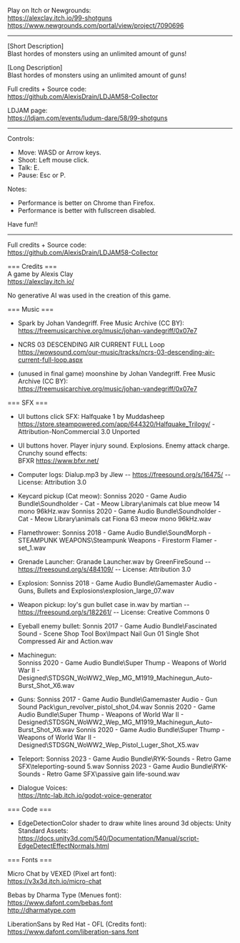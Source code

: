 Play on Itch or Newgrounds:  
https://alexclay.itch.io/99-shotguns  
https://www.newgrounds.com/portal/view/project/7090696  

----

[Short Description]  
Blast hordes of monsters using an unlimited amount of guns!  

[Long Description]  
Blast hordes of monsters using an unlimited amount of guns!  

Full credits + Source code:  
https://github.com/AlexisDrain/LDJAM58-Collector  

LDJAM page:  
https://ldjam.com/events/ludum-dare/58/99-shotguns  

------

Controls:  
- Move: WASD or Arrow keys.
- Shoot: Left mouse click.
- Talk: E.
- Pause: Esc or P.

Notes:  
- Performance is better on Chrome than Firefox.  
- Performance is better with fullscreen disabled.  

Have fun!!

-----------------------

Full credits + Source code:  
https://github.com/AlexisDrain/LDJAM58-Collector  


=== Credits ===  
A game by Alexis Clay  
https://alexclay.itch.io/  
  
No generative AI was used in the creation of this game.  


=== Music ===  
- Spark by Johan Vandegriff. Free Music Archive (CC BY):  
https://freemusicarchive.org/music/johan-vandegriff/0x07e7  

- NCRS 03 DESCENDING AIR CURRENT FULL Loop  
https://wowsound.com/our-music/tracks/ncrs-03-descending-air-current-full-loop.aspx  

- (unused in final game) moonshine by Johan Vandegriff. Free Music Archive (CC BY):  
https://freemusicarchive.org/music/johan-vandegriff/0x07e7

=== SFX ===
- UI buttons click SFX:
Halfquake 1 by Muddasheep https://store.steampowered.com/app/644320/Halfquake_Trilogy/ - Attribution-NonCommercial 3.0 Unported  

- UI buttons hover. Player injury sound. Explosions. Enemy attack charge. Crunchy sound effects:  
BFXR https://www.bfxr.net/

- Computer logs:
Dialup.mp3 by Jlew -- https://freesound.org/s/16475/ -- License: Attribution 3.0

- Keycard pickup (Cat meow):
Sonniss 2020 - Game Audio Bundle\Soundholder - Cat - Meow Library\animals cat blue meow 14 mono 96kHz.wav
Sonniss 2020 - Game Audio Bundle\Soundholder - Cat - Meow Library\animals cat Fiona 63 meow mono 96kHz.wav

- Flamethrower:
Sonniss 2018 - Game Audio Bundle\SoundMorph - STEAMPUNK WEAPONS\Steampunk Weapons - Firestorm Flamer - set_1.wav

- Grenade Launcher:
Granade Launcher.wav by GreenFireSound -- https://freesound.org/s/484109/ -- License: Attribution 3.0

- Explosion:
Sonniss 2018 - Game Audio Bundle\Gamemaster Audio - Guns, Bullets and Explosions\explosion_large_07.wav

- Weapon pickup:
loy's gun bullet case in.wav by martian -- https://freesound.org/s/182261/ -- License: Creative Commons 0

- Eyeball enemy bullet:
Sonnis 2017 - Game Audio Bundle\Fascinated Sound - Scene Shop Tool Box\Impact Nail Gun 01 Single Shot Compressed Air and Action.wav

- Machinegun:  
Sonniss 2020 - Game Audio Bundle\Super Thump - Weapons of World War II - Designed\STDSGN_WoWW2_Wep_MG_M1919_Machinegun_Auto-Burst_Shot_X6.wav

- Guns:
Sonniss 2017 - Game Audio Bundle\Gamemaster Audio -  Gun Sound Pack\gun_revolver_pistol_shot_04.wav
Sonnis 2020 - Game Audio Bundle\Super Thump - Weapons of World War II - Designed\STDSGN_WoWW2_Wep_MG_M1919_Machinegun_Auto-Burst_Shot_X6.wav
Sonnis 2020 - Game Audio Bundle\Super Thump - Weapons of World War II - Designed\STDSGN_WoWW2_Wep_Pistol_Luger_Shot_X5.wav

- Teleport:
Sonniss 2023 - Game Audio Bundle\RYK-Sounds - Retro Game SFX\teleporting-sound 5.wav
Sonniss 2023 - Game Audio Bundle\RYK-Sounds - Retro Game SFX\passive gain life-sound.wav

- Dialogue Voices:  
https://tntc-lab.itch.io/godot-voice-generator  


=== Code ===

- EdgeDetectionColor shader to draw white lines around 3d objects:
Unity Standard Assets: https://docs.unity3d.com/540/Documentation/Manual/script-EdgeDetectEffectNormals.html


=== Fonts ===

Micro Chat by VEXED (Pixel art font):  
https://v3x3d.itch.io/micro-chat  

Bebas by Dharma Type (Menues font):  
https://www.dafont.com/bebas.font  
http://dharmatype.com  

LiberationSans by Red Hat - OFL (Credits font):  
https://www.dafont.com/liberation-sans.font  
